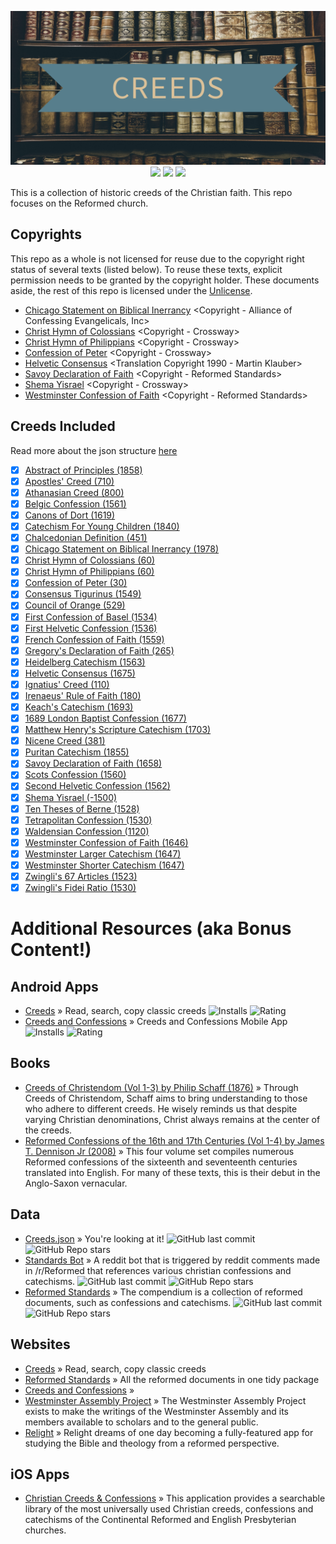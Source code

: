 <p align="center">
  <img src="./metadata/feature_graphic.png">
  <a href="https://github.com/NonlinearFruit/Creeds.json/tree/master/creeds"><img src="https://img.shields.io/badge/documents-38-blue"></a>
  <a href="https://github.com/NonlinearFruit/Creeds.json/actions/workflows/DataValidation.yml"><img src="https://img.shields.io/github/workflow/status/NonlinearFruit/Creeds.json/Validate%20Data?label=tests"></a>
  <a href="https://github.com/NonlinearFruit/Creeds.json/tree/master/spec"><img src="https://img.shields.io/badge/test%20count-191-yellowgreen"></a>
</p>

This is a collection of historic creeds of the Christian faith. This repo focuses on the Reformed church.
## Copyrights

This repo as a whole is not licensed for reuse due to the copyright right status of several texts (listed below). To reuse these texts, explicit permission needs to be granted by the copyright holder. These documents aside, the rest of this repo is licensed under the [Unlicense](https://choosealicense.com/licenses/unlicense/).

 - [Chicago Statement on Biblical Inerrancy](creeds/chicago_statement_on_biblical_inerrancy.json) <Copyright - Alliance of Confessing Evangelicals, Inc>
 - [Christ Hymn of Colossians](creeds/christ_hymn_of_colossians.json) <Copyright - Crossway>
 - [Christ Hymn of Philippians](creeds/christ_hymn_of_philippians.json) <Copyright - Crossway>
 - [Confession of Peter](creeds/confession_of_peter.json) <Copyright - Crossway>
 - [Helvetic Consensus](creeds/helvetic_consensus.json) <Translation Copyright 1990 - Martin Klauber>
 - [Savoy Declaration of Faith](creeds/savoy_declaration.json) <Copyright - Reformed Standards>
 - [Shema Yisrael](creeds/shema_yisrael.json) <Copyright - Crossway>
 - [Westminster Confession of Faith](creeds/westminster_confession_of_faith.json) <Copyright - Reformed Standards>
## Creeds Included

Read more about the json structure [here](https://github.com/NonlinearFruit/Creeds.json/wiki/Json-Structure)

 - [x] [Abstract of Principles (1858)](creeds/abstract_of_principles.json)
 - [x] [Apostles' Creed (710)](creeds/apostles_creed.json)
 - [x] [Athanasian Creed (800)](creeds/athanasian_creed.json)
 - [x] [Belgic Confession (1561)](creeds/belgic_confession_of_faith.json)
 - [x] [Canons of Dort (1619)](creeds/canons_of_dort.json)
 - [x] [Catechism For Young Children (1840)](creeds/catechism_for_young_children.json)
 - [x] [Chalcedonian Definition (451)](creeds/chalcedonian_definition.json)
 - [x] [Chicago Statement on Biblical Inerrancy (1978)](creeds/chicago_statement_on_biblical_inerrancy.json)
 - [x] [Christ Hymn of Colossians (60)](creeds/christ_hymn_of_colossians.json)
 - [x] [Christ Hymn of Philippians (60)](creeds/christ_hymn_of_philippians.json)
 - [x] [Confession of Peter (30)](creeds/confession_of_peter.json)
 - [x] [Consensus Tigurinus (1549)](creeds/consensus_tigurinus.json)
 - [x] [Council of Orange (529)](creeds/council_of_orange.json)
 - [x] [First Confession of Basel (1534)](creeds/first_confession_of_basel.json)
 - [x] [First Helvetic Confession (1536)](creeds/first_helvetic_confession.json)
 - [x] [French Confession of Faith (1559)](creeds/french_confession_of_faith.json)
 - [x] [Gregory's Declaration of Faith (265)](creeds/gregorys_declaration_of_faith.json)
 - [x] [Heidelberg Catechism (1563)](creeds/heidelberg_catechism.json)
 - [x] [Helvetic Consensus (1675)](creeds/helvetic_consensus.json)
 - [x] [Ignatius' Creed (110)](creeds/ignatius_creed.json)
 - [x] [Irenaeus' Rule of Faith (180)](creeds/irenaeus_rule_of_faith.json)
 - [x] [Keach's Catechism (1693)](creeds/keachs_catechism.json)
 - [x] [1689 London Baptist Confession (1677)](creeds/london_baptist_1689.json)
 - [x] [Matthew Henry's Scripture Catechism (1703)](creeds/matthew_henrys_scripture_catechism.json)
 - [x] [Nicene Creed (381)](creeds/nicene_creed.json)
 - [x] [Puritan Catechism (1855)](creeds/puritan_catechism.json)
 - [x] [Savoy Declaration of Faith (1658)](creeds/savoy_declaration.json)
 - [x] [Scots Confession (1560)](creeds/scots_confession.json)
 - [x] [Second Helvetic Confession (1562)](creeds/second_helvetic_confession.json)
 - [x] [Shema Yisrael (-1500)](creeds/shema_yisrael.json)
 - [x] [Ten Theses of Berne (1528)](creeds/ten_theses_of_berne.json)
 - [x] [Tetrapolitan Confession (1530)](creeds/tetrapolitan_confession.json)
 - [x] [Waldensian Confession (1120)](creeds/waldensian_confession.json)
 - [x] [Westminster Confession of Faith (1646)](creeds/westminster_confession_of_faith.json)
 - [x] [Westminster Larger Catechism (1647)](creeds/westminster_larger_catechism.json)
 - [x] [Westminster Shorter Catechism (1647)](creeds/westminster_shorter_catechism.json)
 - [x] [Zwingli's 67 Articles (1523)](creeds/zwinglis_67_articles.json)
 - [x] [Zwingli's Fidei Ratio (1530)](creeds/zwinglis_fidei_ratio.json)
# Additional Resources (aka Bonus Content!)
## Android Apps
 - [Creeds](https://play.google.com/store/apps/details?id=com.nonlinearfruit.creeds) » Read, search, copy classic creeds ![Installs](https://img.shields.io/endpoint?color=green&logo=google-play&logoColor=green&url=https%3A%2F%2Fplayshields.herokuapp.com%2Fplay%3Fi%3Dcom.nonlinearfruit.creeds%26l%3Dinstalls%26m%3D%24installs) ![Rating](https://img.shields.io/endpoint?color=blue&logo=google-play&url=https%3A%2F%2Fplayshields.herokuapp.com%2Fplay%3Fi%3Dcom.nonlinearfruit.creeds%26l%3Drating%26m%3D%24rating)
 - [Creeds and Confessions](https://play.google.com/store/apps/details?id=nz.co.conglomo.confessions) » Creeds and Confessions Mobile App ![Installs](https://img.shields.io/endpoint?color=green&logo=google-play&logoColor=green&url=https%3A%2F%2Fplayshields.herokuapp.com%2Fplay%3Fi%3Dnz.co.conglomo.confessions%26l%3Dinstalls%26m%3D%24installs) ![Rating](https://img.shields.io/endpoint?color=blue&logo=google-play&url=https%3A%2F%2Fplayshields.herokuapp.com%2Fplay%3Fi%3Dnz.co.conglomo.confessions%26l%3Drating%26m%3D%24rating)
## Books
 - [Creeds of Christendom (Vol 1-3) by Philip Schaff (1876)](https://www.ccel.org/ccel/schaff/creeds1) » Through Creeds of Christendom, Schaff aims to bring understanding to those who adhere to different creeds. He wisely reminds us that despite varying Christian denominations, Christ always remains at the center of the creeds.
 - [Reformed Confessions of the 16th and 17th Centuries (Vol 1-4) by James T. Dennison Jr (2008)](https://www.heritagebooks.org/products/reformed-confessions-of-the-16th-and-17th-centuries-in-english-translation-volume-1-1523-1552-dennison-ed.html) » This four volume set compiles numerous Reformed confessions of the sixteenth and seventeenth centuries translated into English. For many of these texts, this is their debut in the Anglo-Saxon vernacular.
## Data
 - [Creeds.json](https://github.com/NonlinearFruit/Creeds.json) » You're looking at it! ![GitHub last commit](https://img.shields.io/github/last-commit/NonlinearFruit/Creeds.json.svg) ![GitHub Repo stars](https://img.shields.io/github/stars/NonlinearFruit/Creeds.json.svg)
 - [Standards Bot](https://github.com/Nokeo08/standardsbot) » A reddit bot that is triggered by reddit comments made in /r/Reformed that references various christian confessions and catechisms. ![GitHub last commit](https://img.shields.io/github/last-commit/Nokeo08/standardsbot.svg) ![GitHub Repo stars](https://img.shields.io/github/stars/Nokeo08/standardsbot.svg)
 - [Reformed Standards](https://github.com/reformed-standards/compendium) » The compendium is a collection of reformed documents, such as confessions and catechisms. ![GitHub last commit](https://img.shields.io/github/last-commit/reformed-standards/compendium.svg) ![GitHub Repo stars](https://img.shields.io/github/stars/reformed-standards/compendium.svg)
## Websites
 - [Creeds](https://nonlinearfruit.github.io/Creeds-Blazor/) » Read, search, copy classic creeds
 - [Reformed Standards](https://reformedstandards.com) » All the reformed documents in one tidy package
 - [Creeds and Confessions](https://confessions.azurewebsites.net) » 
 - [Westminster Assembly Project](https://westminsterassembly.org) » The Westminster Assembly Project exists to make the writings of the Westminster Assembly and its members available to scholars and to the general public.
 - [Relight](https://relight.app) » Relight dreams of one day becoming a fully-featured app for studying the Bible and theology from a reformed perspective.
## iOS Apps
 - [Christian Creeds & Confessions](https://apps.apple.com/us/app/christian-creeds-confessions/id359513722#?platform=iphone) » This application provides a searchable library of the most universally used Christian creeds, confessions and catechisms of the Continental Reformed and English Presbyterian churches.
